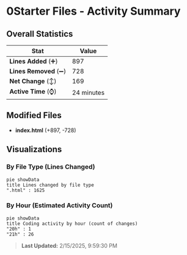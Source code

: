 # 0Starter Files - Activity Summary 

## Overall Statistics

| Stat                   | Value                                                             |
| ---------------------- | ----------------------------------------------------------------- |
| **Lines Added** (➕)   | 897                                          |
| **Lines Removed** (➖) | 728                                        |
| **Net Change** (↕)    | 169                |
| **Active Time** (⌚)   | 24 minutes |


## Modified Files
- **index.html** (+897, -728)

## Visualizations

### By File Type (Lines Changed)

```mermaid
pie showData
title Lines changed by file type
".html" : 1625
```

### By Hour (Estimated Activity Count)

```mermaid
pie showData
title Coding activity by hour (count of changes)
"20h" : 1
"21h" : 26
```


> **Last Updated:** 2/15/2025, 9:59:30 PM